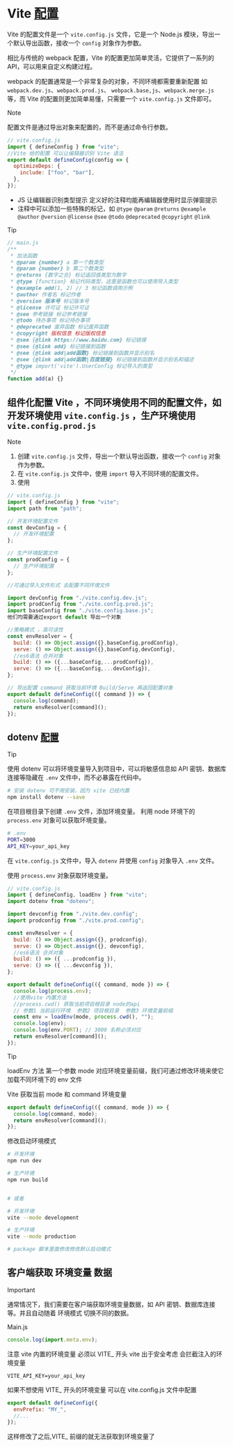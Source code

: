 # Vite [配置](https://cn.vitejs.dev/config/)

Vite 的配置文件是一个 `vite.config.js` 文件，它是一个 Node.js 模块，导出一个默认导出函数，接收一个 `config` 对象作为参数。

相比与传统的 webpack 配置，Vite 的配置更加简单灵活，它提供了一系列的 API，可以用来自定义构建过程。

webpack 的配置通常是一个非常复杂的对象，不同环境都需要重新配置 如 `webpack.dev.js`、`webpack.prod.js`、 `webpack.base,js`、`webpack.merge.js` 等，而 Vite 的配置则更加简单易懂，只需要一个 `vite.config.js` 文件即可。

> [!NOTE]
> 配置文件是通过导出对象来配置的，而不是通过命令行参数。
>
> ```javascript
> // vite.config.js
> import { defineConfig } from "vite";
> //Vite 给的配置 可以让编辑器识别 Vite 语法
> export default defineConfig(config => {
>   optimizeDeps: {
>     include: ["foo", "bar"],
>   },
> });
> ```

- JS 让编辑器识别类型提示 定义好的注释均能再编辑器使用时显示弹窗提示
- 注释中可以添加一些特殊的标记，如 `@type` `@param` `@returns` `@example` `@author` `@version` `@license` `@see` `@todo` `@deprecated` `@copyright` `@link`

> [!TIP]
>
> ```javascript
> // main.js
> /**
>  * 加法函数
>  * @param {number} a 第一个数类型
>  * @param {number} b 第二个数类型
>  * @returns {数字之合} 标记返回值类型为数字
>  * @type {function} 标记代码类型，这里是函数也可以使用导入类型
>  * @example add(1, 2) // 3 标记函数调用示例
>  * @author 作者名 标记作者
>  * @version 版本号 标记版本号
>  * @license 许可证 标记许可证
>  * @see 参考链接 标记参考链接
>  * @todo 待办事项 标记待办事项
>  * @deprecated 废弃函数 标记废弃函数
>  * @copyright 版权信息 标记版权信息
>  * @see {@link https://www.baidu.com} 标记链接
>  * @see {@link add} 标记链接到函数
>  * @see {@link add|add函数} 标记链接到函数并显示别名
>  * @see {@link add|add函数|百度链接} 标记链接到函数并显示别名和描述
>  * @type import('vite').UserConfig 标记导入的类型
>  */
> function add(a) {}
> ```

## 组件化配置 Vite ，不同环境使用不同的配置文件，如开发环境使用 `vite.config.js` ，生产环境使用 `vite.config.prod.js`

> [!NOTE]
>
> 1. 创建 `vite.config.js` 文件，导出一个默认导出函数，接收一个 `config` 对象作为参数。
> 2. 在 `vite.config.js` 文件中，使用 `import` 导入不同环境的配置文件。
> 3. 使用

```javascript
// vite.config.js
import { defineConfig } from "vite";
import path from "path";

// 开发环境配置文件
const devConfig = {
  // 开发环境配置
};

// 生产环境配置文件
const prodConfig = {
  // 生产环境配置
};

//可通过导入文件形式 去配置不同环境文件

import devConfig from "./vite.config.dev.js";
import prodConfig from "./vite.config.prod.js";
import baseConfig from "./vite.config.base.js";
他们均需要通过export default 导出一个对象

//策略模式 ，高可读性
const envResolver = {
  build: () => Object.assign({},baseConfig,prodConfig),
  serve: () => Object.assign({},baseConfig,devConfig),
  //es6语法 合并对象
  build: () => ({...baseConfig,...prodConfig}),
  serve: () => ({...baseConfig,...devConfig}),
};

// 导出配置 command 获取当前环境 Build/Serve 再返回配置对象
export default defineConfig(({ command }) => {
  console.log(command);
  return envResolver[command]();
});
```

## dotenv [配置](https://cn.vitejs.dev/guide/env-and-mode.html)

> [!TIP]
> 使用 dotenv 可以将环境变量导入到项目中，可以将敏感信息如 API 密钥、数据库连接等隐藏在 `.env` 文件中，而不必暴露在代码中。

```bash
# 安装 dotenv 可不用安装，因为 vite 已经内置
npm install dotenv --save
```

在项目根目录下创建 `.env` 文件，添加环境变量。 利用 node 环境下的 `process.env` 对象可以获取环境变量。

```bash
# .env
PORT=3000
API_KEY=your_api_key
```

在 `vite.config.js` 文件中，导入 `dotenv` 并使用 `config` 对象导入 `.env` 文件。

使用 `process.env` 对象获取环境变量。

```javascript
// vite.config.js
import { defineConfig, loadEnv } from "vite";
import dotenv from "dotenv";

import devconfig from "./vite.dev.config";
import prodconfig from "./vite.prod.config";

const envResolver = {
  build: () => Object.assign({}, prodconfig),
  serve: () => Object.assign({}, devconfig),
  //es6语法 合并对象
  build: () => ({ ...prodconfig }),
  serve: () => ({ ...devconfig }),
};

export default defineConfig(({ command, mode }) => {
  console.log(process.env);
  //使用vite 内置方法
  //process.cwd() 获取当前项目根目录 node的api
  // 参数1 当前运行环境  参数2 项目根目录  参数3 环境变量前缀
  const env = loadEnv(mode, process.cwd(), "");
  console.log(env);
  console.log(env.PORT); // 3000 名称必须对应
  return envResolver[command]();
});
```

> [!TIP]
> loadEnv 方法 第一个参数 mode 对应环境变量前缀，我们可通过修改环境来使它加载不同环境下的 env 文件

Vite 获取当前 mode 和 command 环境变量

```javascript
export default defineConfig(({ command, mode }) => {
  console.log(command, mode);
  return envResolver[command]();
});
```

修改启动环境模式

```bash
# 开发环境
npm run dev

# 生产环境
npm run build


# 或者

# 开发环境
vite --mode development

# 生产环境
vite --mode production

# package 脚本里面修改修改默认启动模式
```

## 客户端获取 环境变量 数据

> [!IMPORTANT]
> 通常情况下，我们需要在客户端获取环境变量数据，如 API 密钥、数据库连接等。并且自动随着 环境模式 切换不同的数据。

Main.js

```javascript
console.log(import.meta.env);
```

注意 vite 内置的环境变量 必须以 VITE\_ 开头 vite 出于安全考虑 会拦截注入的环境变量

```env
VITE_API_KEY=your_api_key
```

如果不想使用 VITE\_ 开头的环境变量 可以在 vite.config.js 文件中配置

```javascript
export default defineConfig({
  envPrefix: "MY_",
  //...
});
```

这样修改了之后,VITE\_ 前缀的就无法获取到环境变量了
